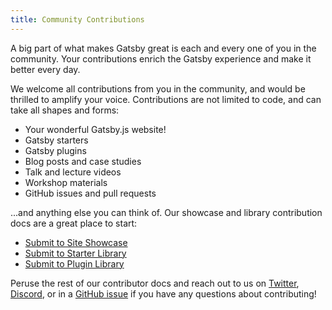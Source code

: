 ```yaml
---
title: Community Contributions
---
```


A big part of what makes Gatsby great is each and every one of you in the community. Your contributions enrich the Gatsby experience and make it better every day.

We welcome all contributions from you in the community, and would be thrilled to amplify your voice. Contributions are not limited to code, and can take all shapes and forms:

- Your wonderful Gatsby.js website!
- Gatsby starters
- Gatsby plugins
- Blog posts and case studies
- Talk and lecture videos
- Workshop materials
- GitHub issues and pull requests

...and anything else you can think of. Our showcase and library contribution docs are a great place to start:

- [Submit to Site Showcase](/contributing/site-showcase-submissions)
- [Submit to Starter Library](/contributing/submit-to-starter-library/)
- [Submit to Plugin Library](/contributing/submit-to-plugin-library/)

Peruse the rest of our contributor docs and reach out to us on [Twitter](https://twitter.com/gatsbyjs), [Discord](https://gatsby.dev/discord), or in a [GitHub issue](/contributing/how-to-file-an-issue/) if you have any questions about contributing!
